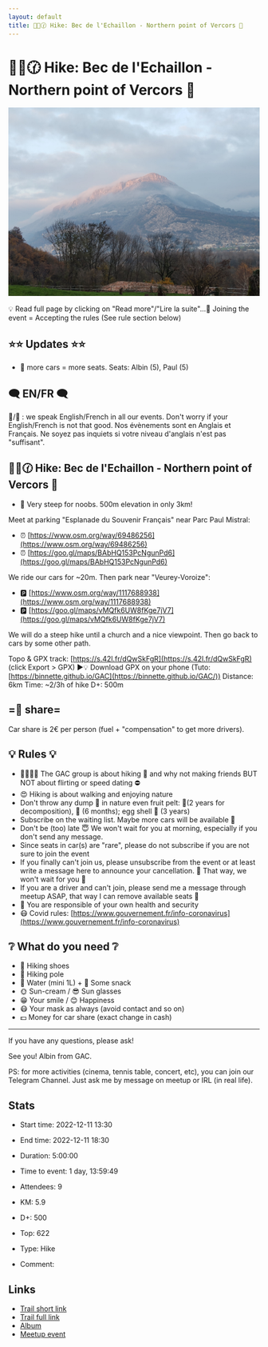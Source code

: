 ```yaml
---
layout: default
title: 🥾🔵🕜 Hike: Bec de l'Echaillon - Northern point of Vercors 🧭
---
```


# 🥾🔵🕜 Hike: Bec de l'Echaillon - Northern point of Vercors 🧭

![2022-12-11](/Stats/img/orig/2022-12-11.jpg)

💡 Read full page by clicking on "Read more"/"Lire la suite"...💜
Joining the event = Accepting the rules (See rule section below)

## ⭐⭐ Updates ⭐⭐

* 📅 more cars = more seats. Seats: Albin (5), Paul (5)

## 🗨️ EN/FR 🗨️
🦅/🐓 : we speak English/French in all our events. Don't worry if your English/French is not that good. Nos évènements sont en Anglais et Français. Ne soyez pas inquiets si votre niveau d'anglais n'est pas "suffisant".

## 🥾🔵🕜 Hike: Bec de l'Echaillon - Northern point of Vercors 🧭

* 🔵 Very steep for noobs. 500m elevation in only 3km!

Meet at parking "Esplanade du Souvenir Français" near Parc Paul Mistral:

* ⏰ [https://www.osm.org/way/69486256](https://www.osm.org/way/69486256)
* ⏰ [https://goo.gl/maps/BAbHQ153PcNgunPd6](https://goo.gl/maps/BAbHQ153PcNgunPd6)

We ride our cars for \~20m. Then park near "Veurey-Voroize":

* 🅿️ [https://www.osm.org/way/1117688938](https://www.osm.org/way/1117688938)
* 🅿️ [https://goo.gl/maps/vMQfk6UW8fKge7jV7](https://goo.gl/maps/vMQfk6UW8fKge7jV7)

We will do a steep hike until a church and a nice viewpoint. Then go back to cars by some other path.

Topo & GPX track: [https://s.42l.fr/dQwSkFgR](https://s.42l.fr/dQwSkFgR) (click Export > GPX)
▶💡 Download GPX on your phone (Tuto: [https://binnette.github.io/GAC](https://binnette.github.io/GAC/))
Distance: 6km
Time: \~2/3h of hike
D+: 500m

## =🚗 share=
Car share is 2€ per person (fuel + "compensation" to get more drivers).

## 💡 Rules 💡

* 🚶‍♀️🚶‍♂️ The GAC group is about hiking 🥾 and why not making friends BUT NOT about flirting or speed dating ⛔
* 😍 Hiking is about walking and enjoying nature
* Don't throw any dump 🚮 in nature even fruit pelt: 🍌(2 years for decomposition), 🍊 (6 months); egg shell 🥚 (3 years)
* Subscribe on the waiting list. Maybe more cars will be available 🚗
* Don't be (too) late 😇 We won't wait for you at morning, especially if you don't send any message.
* Since seats in car(s) are "rare", please do not subscribe if you are not sure to join the event
* If you finally can't join us, please unsubscribe from the event or at least write a message here to announce your cancellation. 💜 That way, we won't wait for you 💜
* If you are a driver and can't join, please send me a message through meetup ASAP, that way I can remove available seats 🚗
* 💟 You are responsible of your own health and security
* 😷 Covid rules: [https://www.gouvernement.fr/info-coronavirus](https://www.gouvernement.fr/info-coronavirus)

## ❔ What do you need ❔

* 🥾 Hiking shoes
* 🥢 Hiking pole
* 🧃 Water (mini 1L) + 🍫 Some snack
* 🌞 Sun-cream / 😎 Sun glasses
* 😁 Your smile / 😊 Happiness
* 😷 Your mask as always (avoid contact and so on)
* 💵 Money for car share (exact change in cash)

***

If you have any questions, please ask!

See you! Albin from GAC.

PS: for more activities (cinema, tennis table, concert, etc), you can join our Telegram Channel. Just ask me by message on meetup or IRL (in real life).

## Stats

- Start time: 2022-12-11 13:30
- End time: 2022-12-11 18:30
- Duration: 5:00:00
- Time to event: 1 day, 13:59:49
- Attendees: 9

- KM: 5.9
- D+: 500
- Top: 622
- Type: Hike
- Comment: 

## Links

- [Trail short link](https://s.42l.fr/dQwSkFgR)
- [Trail full link]()
- [Album](https://binnette.github.io/GacImg2022/2022-12-11-🥾🔵🕜-Hike-Bec-de-lEchaillon-Northern-point-of-Vercors-🧭.html)
- [Meetup event](https://www.meetup.com/grenoble-adventure-club-english-french/events/290246652/)
